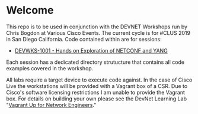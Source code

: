 # Welcome

This repo is to be used in conjunction with the DEVNET Workshops run by Chris Bogdon at Various Cisco Events. The current cycle is for #CLUS 2019 in San Diego California. Code contained within are for sessions:

- [DEVWKS-1001 - Hands on Exploration of NETCONF and YANG](DEVWKS-1001/Guide/DEVWKS_1001_Intro.md)


Each session has a dedicated directory strutucture that contains all code examples covered in the workshop. 

All labs require a target device to execute code against. In the case of Cisco Live the workstations will be provided with a Vagrant box of a CSR. Due to Cisco's software licensing restrictions I am unable to provide the Vagrant box. For details on building your own please see the DevNet Learning Lab "[Vagrant Up for Network Engineers](http://bit.ly/2HPlydE )."

